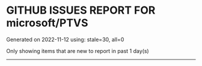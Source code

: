 
# GITHUB ISSUES REPORT FOR microsoft/PTVS


Generated on 2022-11-12 using: stale=30, all=0


Only showing items that are new to report in past 1 day(s)


---
